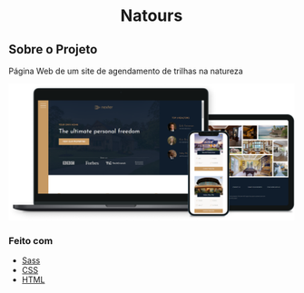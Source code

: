 <h1 align="center">Natours</h1>  

## Sobre o Projeto
 Página Web de um site de agendamento de trilhas na natureza

<div align="center">
 
  <img alt="Natours" src="https://raw.githubusercontent.com/arthurhl/Nexter/master/img/3%20Device%20MashupNexter.png">
  
  
  </div>
  

### Feito com

* [Sass](https://sass-lang.com/)
* [CSS](https://developer.mozilla.org/pt-BR/docs/Web/CSS)
* [HTML](https://developer.mozilla.org/pt-BR/docs/Web/HTML)
